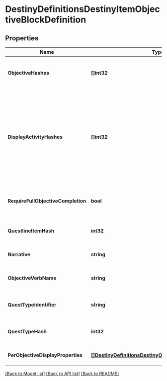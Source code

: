 # DestinyDefinitionsDestinyItemObjectiveBlockDefinition

## Properties
Name | Type | Description | Notes
------------ | ------------- | ------------- | -------------
**ObjectiveHashes** | **[]int32** | The hashes to Objectives (DestinyObjectiveDefinition) that are part of this Quest Step, in the order that they should be rendered. | [optional] 
**DisplayActivityHashes** | **[]int32** | For every entry in objectiveHashes, there is a corresponding entry in this array at the same index. If the objective is meant to be associated with a specific DestinyActivityDefinition, there will be a valid hash at that index. Otherwise, it will be invalid (0).  Rendered somewhat obsolete by perObjectiveDisplayProperties, which currently has much the same information but may end up with more info in the future. | [optional] 
**RequireFullObjectiveCompletion** | **bool** | If True, all objectives must be completed for the step to be completed. If False, any one objective can be completed for the step to be completed. | [optional] 
**QuestlineItemHash** | **int32** | The hash for the DestinyInventoryItemDefinition representing the Quest to which this Quest Step belongs. | [optional] 
**Narrative** | **string** | The localized string for narrative text related to this quest step, if any. | [optional] 
**ObjectiveVerbName** | **string** | The localized string describing an action to be performed associated with the objectives, if any. | [optional] 
**QuestTypeIdentifier** | **string** | The identifier for the type of quest being performed, if any. Not associated with any fixed definition, yet. | [optional] 
**QuestTypeHash** | **int32** | A hashed value for the questTypeIdentifier, because apparently I like to be redundant. | [optional] 
**PerObjectiveDisplayProperties** | [**[]DestinyDefinitionsDestinyObjectiveDisplayProperties**](Destiny.Definitions.DestinyObjectiveDisplayProperties.md) | One entry per Objective on the item, it will have related display information. | [optional] 

[[Back to Model list]](../README.md#documentation-for-models) [[Back to API list]](../README.md#documentation-for-api-endpoints) [[Back to README]](../README.md)


